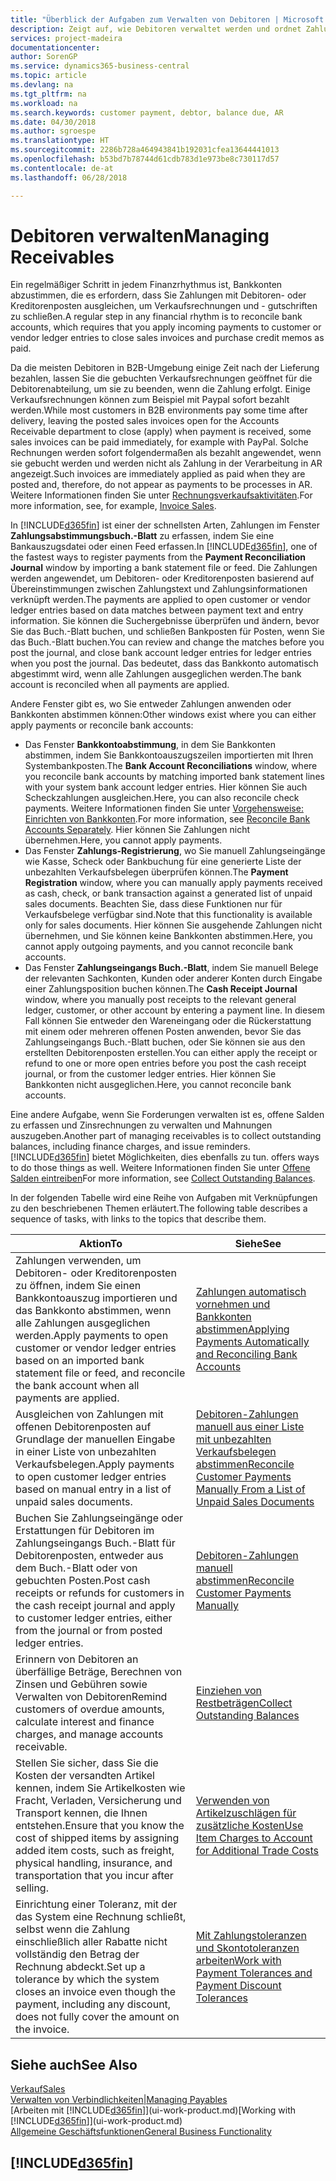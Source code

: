```yaml
---
title: "Überblick der Aufgaben zum Verwalten von Debitoren | Microsoft Docs"
description: Zeigt auf, wie Debitoren verwaltet werden und ordnet Zahlungen einem Debitor oder Kreditorenposten zu.
services: project-madeira
documentationcenter: 
author: SorenGP
ms.service: dynamics365-business-central
ms.topic: article
ms.devlang: na
ms.tgt_pltfrm: na
ms.workload: na
ms.search.keywords: customer payment, debtor, balance due, AR
ms.date: 04/30/2018
ms.author: sgroespe
ms.translationtype: HT
ms.sourcegitcommit: 2286b728a464943841b192031cfea13644441013
ms.openlocfilehash: b53bd7b78744d61cdb783d1e973be8c730117d57
ms.contentlocale: de-at
ms.lasthandoff: 06/28/2018

---
```

# <a name="managing-receivables"></a><span data-ttu-id="382ec-103">Debitoren verwalten</span><span class="sxs-lookup"><span data-stu-id="382ec-103">Managing Receivables</span></span>
<span data-ttu-id="382ec-104">Ein regelmäßiger Schritt in jedem Finanzrhythmus ist, Bankkonten abzustimmen, die es erfordern, dass Sie Zahlungen mit Debitoren- oder Kreditorenposten ausgleichen, um Verkaufsrechnungen und - gutschriften zu schließen.</span><span class="sxs-lookup"><span data-stu-id="382ec-104">A regular step in any financial rhythm is to reconcile bank accounts, which requires that you apply incoming payments to customer or vendor ledger entries to close sales invoices and purchase credit memos as paid.</span></span>

<span data-ttu-id="382ec-105">Da die meisten Debitoren in B2B-Umgebung einige Zeit nach der Lieferung bezahlen, lassen Sie die gebuchten Verkaufsrechnungen geöffnet für die Debitorenabteilung, um sie zu beenden, wenn die Zahlung erfolgt. Einige Verkaufsrechnungen können zum Beispiel mit Paypal sofort bezahlt werden.</span><span class="sxs-lookup"><span data-stu-id="382ec-105">While most customers in B2B environments pay some time after delivery, leaving the posted sales invoices open for the Accounts Receivable department to close (apply) when payment is received, some sales invoices can be paid immediately, for example with PayPal.</span></span> <span data-ttu-id="382ec-106">Solche Rechnungen werden sofort folgendermaßen als bezahlt angewendet, wenn sie gebucht werden und werden nicht als Zahlung in der Verarbeitung in AR angezeigt.</span><span class="sxs-lookup"><span data-stu-id="382ec-106">Such invoices are immediately applied as paid when they are posted and, therefore, do not appear as payments to be processes in AR.</span></span> <span data-ttu-id="382ec-107">Weitere Informationen finden Sie unter [Rechnungsverkaufsaktivitäten](sales-how-invoice-sales.md).</span><span class="sxs-lookup"><span data-stu-id="382ec-107">For more information, see, for example, [Invoice Sales](sales-how-invoice-sales.md).</span></span>  

<span data-ttu-id="382ec-108">In [!INCLUDE[d365fin](includes/d365fin_md.md)] ist einer der schnellsten Arten, Zahlungen im Fenster **Zahlungsabstimmungsbuch.-Blatt** zu erfassen, indem Sie eine Bankauszugsdatei oder einen Feed erfassen.</span><span class="sxs-lookup"><span data-stu-id="382ec-108">In [!INCLUDE[d365fin](includes/d365fin_md.md)], one of the fastest ways to register payments from the **Payment Reconciliation Journal** window by importing a bank statement file or feed.</span></span> <span data-ttu-id="382ec-109">Die Zahlungen werden angewendet, um Debitoren- oder Kreditorenposten basierend auf Übereinstimmungen zwischen Zahlungstext und Zahlungsinformationen verknüpft werden.</span><span class="sxs-lookup"><span data-stu-id="382ec-109">The payments are applied to open customer or vendor ledger entries based on data matches between payment text and entry information.</span></span> <span data-ttu-id="382ec-110">Sie können die Suchergebnisse überprüfen und ändern, bevor Sie das Buch.-Blatt buchen, und schließen Bankposten für Posten, wenn Sie das Buch.-Blatt buchen.</span><span class="sxs-lookup"><span data-stu-id="382ec-110">You can review and change the matches before you post the journal, and close bank account ledger entries for ledger entries when you post the journal.</span></span> <span data-ttu-id="382ec-111">Das bedeutet, dass das Bankkonto automatisch abgestimmt wird, wenn alle Zahlungen ausgeglichen werden.</span><span class="sxs-lookup"><span data-stu-id="382ec-111">The bank account is reconciled when all payments are applied.</span></span>

<span data-ttu-id="382ec-112">Andere Fenster gibt es, wo Sie entweder Zahlungen anwenden oder Bankkonten abstimmen können:</span><span class="sxs-lookup"><span data-stu-id="382ec-112">Other windows exist where you can either apply payments or reconcile bank accounts:</span></span>

* <span data-ttu-id="382ec-113">Das Fenster **Bankkontoabstimmung**, in dem Sie Bankkonten abstimmen, indem Sie Bankkontoauszugszeilen importierten mit Ihren Systembankposten.</span><span class="sxs-lookup"><span data-stu-id="382ec-113">The **Bank Account Reconciliations** window, where you reconcile bank accounts by matching imported bank statement lines with your system bank account ledger entries.</span></span> <span data-ttu-id="382ec-114">Hier können Sie auch Scheckzahlungen ausgleichen.</span><span class="sxs-lookup"><span data-stu-id="382ec-114">Here, you can also reconcile check payments.</span></span> <span data-ttu-id="382ec-115">Weitere Informationen finden Sie unter [Vorgehensweise: Einrichten von Bankkonten](bank-how-reconcile-bank-accounts-separately.md).</span><span class="sxs-lookup"><span data-stu-id="382ec-115">For more information, see [Reconcile Bank Accounts Separately](bank-how-reconcile-bank-accounts-separately.md).</span></span> <span data-ttu-id="382ec-116">Hier können Sie Zahlungen nicht übernehmen.</span><span class="sxs-lookup"><span data-stu-id="382ec-116">Here, you cannot apply payments.</span></span>
* <span data-ttu-id="382ec-117">Das Fenster **Zahlungs-Registrierung**, wo Sie manuell Zahlungseingänge wie Kasse, Scheck oder Bankbuchung für eine generierte Liste der unbezahlten Verkaufsbelegen überprüfen können.</span><span class="sxs-lookup"><span data-stu-id="382ec-117">The **Payment Registration** window, where you can manually apply payments received as cash, check, or bank transaction against a generated list of unpaid sales documents.</span></span> <span data-ttu-id="382ec-118">Beachten Sie, dass diese Funktionen nur für Verkaufsbelege verfügbar sind.</span><span class="sxs-lookup"><span data-stu-id="382ec-118">Note that this functionality is available only for sales documents.</span></span> <span data-ttu-id="382ec-119">Hier können Sie ausgehende Zahlungen nicht übernehmen, und Sie können keine Bankkonten abstimmen.</span><span class="sxs-lookup"><span data-stu-id="382ec-119">Here, you cannot apply outgoing payments, and you cannot reconcile bank accounts.</span></span>
* <span data-ttu-id="382ec-120">Das Fenster **Zahlungseingangs Buch.-Blatt**, indem Sie manuell Belege der relevanten Sachkonten, Kunden oder anderer Konten durch Eingabe einer Zahlungsposition buchen können.</span><span class="sxs-lookup"><span data-stu-id="382ec-120">The **Cash Receipt Journal** window, where you manually post receipts to the relevant general ledger, customer, or other account by entering a payment line.</span></span> <span data-ttu-id="382ec-121">In diesem Fall können Sie entweder den Wareneingang oder die Rückerstattung mit einem oder mehreren offenen Posten anwenden, bevor Sie das Zahlungseingangs Buch.-Blatt buchen, oder Sie können sie aus den erstellten Debitorenposten erstellen.</span><span class="sxs-lookup"><span data-stu-id="382ec-121">You can either apply the receipt or refund to one or more open entries before you post the cash receipt journal, or from the customer ledger entries.</span></span> <span data-ttu-id="382ec-122">Hier können Sie Bankkonten nicht ausgeglichen.</span><span class="sxs-lookup"><span data-stu-id="382ec-122">Here, you cannot reconcile bank accounts.</span></span>  

<span data-ttu-id="382ec-123">Eine andere Aufgabe, wenn Sie Forderungen verwalten ist es, offene Salden zu erfassen und Zinsrechnungen zu verwalten und Mahnungen auszugeben.</span><span class="sxs-lookup"><span data-stu-id="382ec-123">Another part of managing receivables is to collect outstanding balances, including finance charges, and issue reminders.</span></span> [!INCLUDE[d365fin](includes/d365fin_md.md)]<span data-ttu-id="382ec-124"> bietet Möglichkeiten, dies ebenfalls zu tun.</span><span class="sxs-lookup"><span data-stu-id="382ec-124"> offers ways to do those things as well.</span></span> <span data-ttu-id="382ec-125">Weitere Informationen finden Sie unter [Offene Salden eintreiben](receivables-collect-outstanding-balances.md)</span><span class="sxs-lookup"><span data-stu-id="382ec-125">For more information, see [Collect Outstanding Balances](receivables-collect-outstanding-balances.md).</span></span>  

<span data-ttu-id="382ec-126">In der folgenden Tabelle wird eine Reihe von Aufgaben mit Verknüpfungen zu den beschriebenen Themen erläutert.</span><span class="sxs-lookup"><span data-stu-id="382ec-126">The following table describes a sequence of tasks, with links to the topics that describe them.</span></span>  

| <span data-ttu-id="382ec-127">Aktion</span><span class="sxs-lookup"><span data-stu-id="382ec-127">To</span></span> | <span data-ttu-id="382ec-128">Siehe</span><span class="sxs-lookup"><span data-stu-id="382ec-128">See</span></span> |
| --- | --- |
| <span data-ttu-id="382ec-129">Zahlungen verwenden, um Debitoren- oder Kreditorenposten zu öffnen, indem Sie einen Bankkontoauszug importieren und das Bankkonto abstimmen, wenn alle Zahlungen ausgeglichen werden.</span><span class="sxs-lookup"><span data-stu-id="382ec-129">Apply payments to open customer or vendor ledger entries based on an imported bank statement file or feed, and reconcile the bank account when all payments are applied.</span></span> |[<span data-ttu-id="382ec-130">Zahlungen automatisch vornehmen und Bankkonten abstimmen</span><span class="sxs-lookup"><span data-stu-id="382ec-130">Applying Payments Automatically and Reconciling Bank Accounts</span></span>](receivables-apply-payments-auto-reconcile-bank-accounts.md) |
| <span data-ttu-id="382ec-131">Ausgleichen von Zahlungen mit offenen Debitorenposten auf Grundlage der manuellen Eingabe in einer Liste von unbezahlten Verkaufsbelegen.</span><span class="sxs-lookup"><span data-stu-id="382ec-131">Apply payments to open customer ledger entries based on manual entry in a list of unpaid sales documents.</span></span> |[<span data-ttu-id="382ec-132">Debitoren-Zahlungen manuell aus einer Liste mit unbezahlten Verkaufsbelegen abstimmen</span><span class="sxs-lookup"><span data-stu-id="382ec-132">Reconcile Customer Payments Manually From a List of Unpaid Sales Documents</span></span>](receivables-how-reconcile-customer-payments-list-unpaid-sales-documents.md) |
| <span data-ttu-id="382ec-133">Buchen Sie Zahlungseingänge oder Erstattungen für Debitoren im Zahlungseingangs Buch.-Blatt für Debitorenposten, entweder aus dem Buch.-Blatt oder von gebuchten Posten.</span><span class="sxs-lookup"><span data-stu-id="382ec-133">Post cash receipts or refunds for customers in the cash receipt journal and apply to customer ledger entries, either from the journal or from posted ledger entries.</span></span> |[<span data-ttu-id="382ec-134">Debitoren-Zahlungen manuell abstimmen</span><span class="sxs-lookup"><span data-stu-id="382ec-134">Reconcile Customer Payments Manually</span></span>](receivables-how-apply-sales-transactions-manually.md) |
| <span data-ttu-id="382ec-135">Erinnern von Debitoren an überfällige Beträge, Berechnen von Zinsen und Gebühren sowie Verwalten von Debitoren</span><span class="sxs-lookup"><span data-stu-id="382ec-135">Remind customers of overdue amounts, calculate interest and finance charges, and manage accounts receivable.</span></span> |[<span data-ttu-id="382ec-136">Einziehen von Restbeträgen</span><span class="sxs-lookup"><span data-stu-id="382ec-136">Collect Outstanding Balances</span></span>](receivables-collect-outstanding-balances.md) |
|<span data-ttu-id="382ec-137">Stellen Sie sicher, dass Sie die Kosten der versandten Artikel kennen, indem Sie Artikelkosten wie Fracht, Verladen, Versicherung und Transport kennen, die Ihnen entstehen.</span><span class="sxs-lookup"><span data-stu-id="382ec-137">Ensure that you know the cost of shipped items by assigning added item costs, such as freight, physical handling, insurance, and transportation that you incur after selling.</span></span>|[<span data-ttu-id="382ec-138">Verwenden von Artikelzuschlägen für zusätzliche Kosten</span><span class="sxs-lookup"><span data-stu-id="382ec-138">Use Item Charges to Account for Additional Trade Costs</span></span>](payables-how-assign-item-charges.md)|
|<span data-ttu-id="382ec-139">Einrichtung einer Toleranz, mit der das System eine Rechnung schließt, selbst wenn die Zahlung einschließlich aller Rabatte nicht vollständig den Betrag der Rechnung abdeckt.</span><span class="sxs-lookup"><span data-stu-id="382ec-139">Set up a tolerance by which the system closes an invoice even though the payment, including any discount, does not fully cover the amount on the invoice.</span></span>|[<span data-ttu-id="382ec-140">Mit Zahlungstoleranzen und Skontotoleranzen arbeiten</span><span class="sxs-lookup"><span data-stu-id="382ec-140">Work with Payment Tolerances and Payment Discount Tolerances</span></span>](finance-payment-tolerance-and-payment-discount-tolerance.md)|
## <a name="see-also"></a><span data-ttu-id="382ec-141">Siehe auch</span><span class="sxs-lookup"><span data-stu-id="382ec-141">See Also</span></span>
[<span data-ttu-id="382ec-142">Verkauf</span><span class="sxs-lookup"><span data-stu-id="382ec-142">Sales</span></span>](sales-manage-sales.md)  
[<span data-ttu-id="382ec-143">Verwalten von Verbindlichkeiten|</span><span class="sxs-lookup"><span data-stu-id="382ec-143">Managing Payables</span></span>](payables-manage-payables.md)  
<span data-ttu-id="382ec-144">[Arbeiten mit [!INCLUDE[d365fin](includes/d365fin_md.md)]](ui-work-product.md)</span><span class="sxs-lookup"><span data-stu-id="382ec-144">[Working with [!INCLUDE[d365fin](includes/d365fin_md.md)]](ui-work-product.md)</span></span>  
[<span data-ttu-id="382ec-145">Allgemeine Geschäftsfunktionen</span><span class="sxs-lookup"><span data-stu-id="382ec-145">General Business Functionality</span></span>](ui-across-business-areas.md)

## [!INCLUDE[d365fin](includes/free_trial_md.md)]  
 

